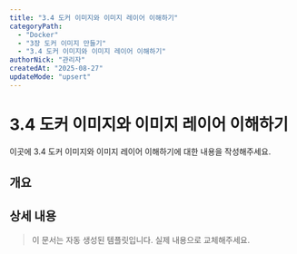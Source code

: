 ```yaml
---
title: "3.4 도커 이미지와 이미지 레이어 이해하기"
categoryPath:
  - "Docker"
  - "3장 도커 이미지 만들기"
  - "3.4 도커 이미지와 이미지 레이어 이해하기"
authorNick: "관리자"
createdAt: "2025-08-27"
updateMode: "upsert"
---
```


# 3.4 도커 이미지와 이미지 레이어 이해하기

이곳에 3.4 도커 이미지와 이미지 레이어 이해하기에 대한 내용을 작성해주세요.

## 개요

<!-- 내용을 작성해주세요 -->

## 상세 내용

<!-- 내용을 작성해주세요 -->

> 이 문서는 자동 생성된 템플릿입니다. 실제 내용으로 교체해주세요.
